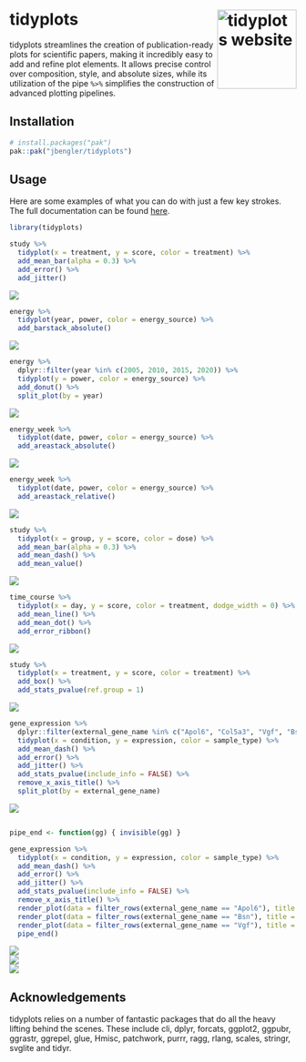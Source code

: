 
<!-- README.md is generated from README.Rmd. Please edit that file -->

# tidyplots <a href="https://jbengler.github.io/tidyplots/"><img src="man/figures/logo.svg" align="right" height="139" alt="tidyplots website" /></a>

<!-- badges: start -->
<!-- badges: end -->

tidyplots streamlines the creation of publication-ready plots for
scientific papers, making it incredibly easy to add and refine plot
elements. It allows precise control over composition, style, and
absolute sizes, while its utilization of the pipe `%>%` simplifies the
construction of advanced plotting pipelines.

## Installation

``` r
# install.packages("pak")
pak::pak("jbengler/tidyplots")
```

## Usage

Here are some examples of what you can do with just a few key strokes.
The full documentation can be found
[here](https://jbengler.github.io/tidyplots/).

``` r
library(tidyplots)

study %>% 
  tidyplot(x = treatment, y = score, color = treatment) %>% 
  add_mean_bar(alpha = 0.3) %>% 
  add_error() %>% 
  add_jitter()
```

<img src="man/figures/README-unnamed-chunk-2-1.png" style="display: block; margin: auto;" />

``` r
energy %>% 
  tidyplot(year, power, color = energy_source) %>% 
  add_barstack_absolute()
```

<img src="man/figures/README-unnamed-chunk-3-1.png" style="display: block; margin: auto;" />

``` r
energy %>% 
  dplyr::filter(year %in% c(2005, 2010, 2015, 2020)) %>% 
  tidyplot(y = power, color = energy_source) %>% 
  add_donut() %>% 
  split_plot(by = year)
```

<img src="man/figures/README-unnamed-chunk-4-1.png" style="display: block; margin: auto;" />

``` r
energy_week %>% 
  tidyplot(date, power, color = energy_source) %>% 
  add_areastack_absolute()
```

<img src="man/figures/README-unnamed-chunk-5-1.png" style="display: block; margin: auto;" />

``` r
energy_week %>% 
  tidyplot(date, power, color = energy_source) %>% 
  add_areastack_relative()
```

<img src="man/figures/README-unnamed-chunk-6-1.png" style="display: block; margin: auto;" />

``` r
study %>% 
  tidyplot(x = group, y = score, color = dose) %>% 
  add_mean_bar(alpha = 0.3) %>% 
  add_mean_dash() %>% 
  add_mean_value()
```

<img src="man/figures/README-unnamed-chunk-7-1.png" style="display: block; margin: auto;" />

``` r
time_course %>%
  tidyplot(x = day, y = score, color = treatment, dodge_width = 0) %>%
  add_mean_line() %>%
  add_mean_dot() %>%
  add_error_ribbon()
```

<img src="man/figures/README-unnamed-chunk-8-1.png" style="display: block; margin: auto;" />

``` r
study %>% 
  tidyplot(x = treatment, y = score, color = treatment) %>% 
  add_box() %>% 
  add_stats_pvalue(ref.group = 1)
```

<img src="man/figures/README-unnamed-chunk-9-1.png" style="display: block; margin: auto;" />

``` r
gene_expression %>% 
  dplyr::filter(external_gene_name %in% c("Apol6", "Col5a3", "Vgf", "Bsn")) %>% 
  tidyplot(x = condition, y = expression, color = sample_type) %>% 
  add_mean_dash() %>% 
  add_error() %>% 
  add_jitter() %>% 
  add_stats_pvalue(include_info = FALSE) %>% 
  remove_x_axis_title() %>% 
  split_plot(by = external_gene_name)
```

<img src="man/figures/README-unnamed-chunk-10-1.png" style="display: block; margin: auto;" />

``` r

pipe_end <- function(gg) { invisible(gg) }

gene_expression %>% 
  tidyplot(x = condition, y = expression, color = sample_type) %>% 
  add_mean_dash() %>% 
  add_error() %>% 
  add_jitter() %>% 
  add_stats_pvalue(include_info = FALSE) %>% 
  remove_x_axis_title() %>% 
  render_plot(data = filter_rows(external_gene_name == "Apol6"), title = "Apol6") %>% 
  render_plot(data = filter_rows(external_gene_name == "Bsn"), title = "Bsn") %>% 
  render_plot(data = filter_rows(external_gene_name == "Vgf"), title = "Vgf") %>% 
  pipe_end()
```

<img src="man/figures/README-unnamed-chunk-11-1.png" style="display: block; margin: auto;" /><img src="man/figures/README-unnamed-chunk-11-2.png" style="display: block; margin: auto;" /><img src="man/figures/README-unnamed-chunk-11-3.png" style="display: block; margin: auto;" />

## Acknowledgements

tidyplots relies on a number of fantastic packages that do all the heavy
lifting behind the scenes. These include cli, dplyr, forcats, ggplot2,
ggpubr, ggrastr, ggrepel, glue, Hmisc, patchwork, purrr, ragg, rlang,
scales, stringr, svglite and tidyr.

